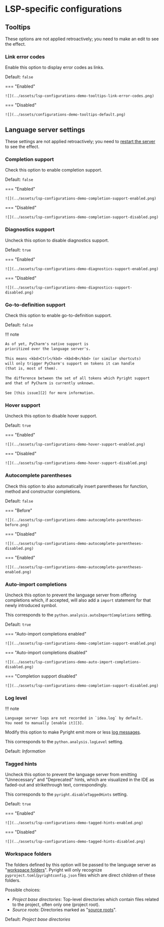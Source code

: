 # LSP-specific configurations


## Tooltips

These options are not applied retroactively;
you need to make an edit to see the effect.


### Link error codes

Enable this option to display error codes as links.

Default: `false`

=== "Enabled"

    ![](../assets/lsp-configurations-demo-tooltips-link-error-codes.png)

=== "Disabled"

    ![](../assets/configurations-demo-tooltips-default.png)


## Language server settings

These settings are not applied retroactively;
you need to [restart the server][1] to see the effect.


### Completion support

Check this option to enable completion support.

Default: `false`

=== "Enabled"

    ![](../assets/lsp-configurations-demo-completion-support-enabled.png)

=== "Disabled"

    ![](../assets/lsp-configurations-demo-completion-support-disabled.png)


### Diagnostics support

Uncheck this option to disable diagnostics support.

Default: `true`

=== "Enabled"

    ![](../assets/lsp-configurations-demo-diagnostics-support-enabled.png)

=== "Disabled"

    ![](../assets/lsp-configurations-demo-diagnostics-support-disabled.png)


### Go-to-definition support

Check this option to enable go-to-definition support.

Default: `false`

!!! note

    As of yet, PyCharm's native support is
    prioritized over the language server's.

    This means <kbd>Ctrl</kbd> <kbd>B</kbd> (or similar shortcuts)
    will only trigger PyCharm's support on tokens it can handle
    (that is, most of them).

    The difference between the set of all tokens which Pyright support
    and that of PyCharm is currently unknown.

    See [this issue][2] for more information.


### Hover support

Uncheck this option to disable hover support.

Default: `true`

=== "Enabled"

    ![](../assets/lsp-configurations-demo-hover-support-enabled.png)

=== "Disabled"

    ![](../assets/lsp-configurations-demo-hover-support-disabled.png)


### Autocomplete parentheses

Check this option to also automatically insert parentheses
for function, method and constructor completions.

Default: `false`

=== "Before"

    ![](../assets/lsp-configurations-demo-autocomplete-parentheses-before.png)

=== "Disabled"

    ![](../assets/lsp-configurations-demo-autocomplete-parentheses-disabled.png)

=== "Enabled"

    ![](../assets/lsp-configurations-demo-autocomplete-parentheses-enabled.png)


### Auto-import completions

Uncheck this option to prevent the language server from offering
completions which, if accepted, will also add a `import` statement
for that newly introduced symbol.

This corresponds to the `python.analysis.autoImportCompletions` setting.

Default: `true`

=== "Auto-import completions enabled"

    ![](../assets/lsp-configurations-demo-completion-support-enabled.png)

=== "Auto-import completions disabled"

    ![](../assets/lsp-configurations-demo-auto-import-completions-disabled.png)

=== "Completion support disabled"

    ![](../assets/lsp-configurations-demo-completion-support-disabled.png)


### Log level

!!! note

    Language server logs are not recorded in `idea.log` by default.
    You need to manually [enable it][3].

Modify this option to make Pyright emit more or less [log messages][4].

This corresponds to the `python.analysis.logLevel` setting.

Default: <i>Information</i>


### Tagged hints

Uncheck this option to prevent the language server from emitting
"Unnecessary" and "Deprecated" hints, which are visualized in the IDE
as faded-out and strikethrough text, correspondingly.

This corresponds to the `pyright.disableTaggedHints` setting.

Default: `true`

=== "Enabled"

    ![](../assets/lsp-configurations-demo-tagged-hints-enabled.png)

=== "Disabled"

    ![](../assets/lsp-configurations-demo-tagged-hints-disabled.png)


### Workspace folders

The folders defined by this option will be passed
to the language server as "[workspace folders][5]".
Pyright will only recognize `pyproject.toml`/`pyrightconfig.json` files
which are direct children of these folders.

Possible choices:

* <i>Project base directories</i>:
  Top-level directories which contain files related to the project,
  often only one (project root).
* <i>Source roots</i>:
  Directories marked as "[source roots][6]".

Default: <i>Project base directories</i>


  [1]: ../how-to.md#how-to-restart-the-language-server
  [2]: https://github.com/InSyncWithFoo/pyright-langserver-for-pycharm/issues/29
  [3]: ../how-to.md#how-to-enable-language-server-logging
  [4]: https://microsoft.github.io/language-server-protocol/specifications/lsp/3.17/specification/#window_logMessage
  [5]: https://microsoft.github.io/language-server-protocol/specifications/lsp/3.17/specification/#workspace_workspaceFolders
  [6]: https://www.jetbrains.com/help/pycharm/content-root.html

